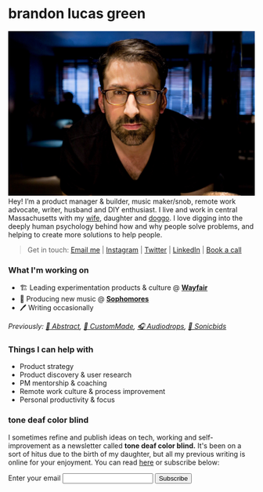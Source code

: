 # brandon lucas green
![brandon][image-1]
Hey! I’m a product manager & builder, music maker/snob, remote work advocate, writer, husband and DIY enthusiast. I live and work in central Massachusetts with my [wife][1], daughter and [doggo][2]. I love digging into the deeply human psychology behind how and why people solve problems, and helping to create more solutions to help people.

> Get in touch: [Email me][4] | [Instagram][5] | [Twitter][6] | [LinkedIn][7] | [Book a call][8]

### What I'm working on
- 🏗️ Leading experimentation products & culture @ **[Wayfair][12]**
- 🎹 Producing new music @ **[Sophomores][10]**
- 🖊️ Writing occasionally 

*Previously: [🎨 Abstract][9], [💍 CustomMade][13], [🎧 Audiodrops][14], [📢 Sonicbids][15]*

### Things I can help with
- Product strategy
- Product discovery & user research
- PM mentorship & coaching
- Remote work culture & process improvement
- Personal productivity & focus

### tone deaf color blind
I sometimes refine and publish ideas on tech, working and self-improvement as a newsletter called **tone deaf color blind.** It's been on a sort of hitus due to the birth of my daughter, but all my previous writing is online for your enjoyment. You can read [here](https://buttondown.email/tonedeafcolorblind) or subscribe below: 

<form
  action="https://buttondown.email/api/emails/embed-subscribe/tonedeafcolorblind"
  method="post"
  target="popupwindow"
  onsubmit="window.open('https://buttondown.email/tonedeafcolorblind', 'popupwindow')"
  class="embeddable-buttondown-form"
>
  <label for="bd-email">Enter your email</label>
  <input type="email" name="email" id="bd-email" />
  <input type="hidden" value="1" name="embed" />
  <input type="submit" value="Subscribe" />
</form>



[1]:	https://aliciagreen.co
[2]:	https://www.instagram.com/p/CDeAU24JQgU/?igshid=1fvajh00evbb9
[3]:	/impulse.html
[4]:	mailto:brandonlucasgreen@gmail.com
[5]:	https://instagram.com/brandonlucasgreen
[6]:	https://twitter.com/sphmrs
[7]:	https://linkedin.com/in/brandonlgreen
[8]:	https://calendly.com/brandonlucasgreen/30min
[9]:	https://abstract.com
[10]:	https://sophomoresmusic.com
[11]:	https://buttondown.email/tonedeafcolorblind
[12]:	https://wayfair.com
[13]:	https://custommade.com
[14]:	http://drops.nyc/
[15]:	https://sonicbids.com
[16]:	static/brandongreen_resume.pdf

[image-1]:	static/brandon.jpeg